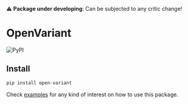 :warning:  **Package under developing**: Can be subjected to any critic change!

# OpenVariant
![PyPI](https://img.shields.io/pypi/v/open-variant)

## Install

```bash
pip install open-variant
```

Check [examples](./examples) for any kind of interest on how to use this package.  
